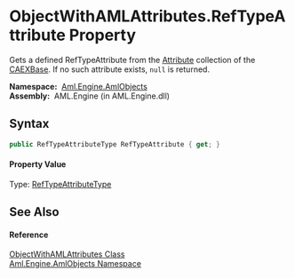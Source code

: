 ObjectWithAMLAttributes.RefTypeAttribute Property
=================================================
Gets a defined RefTypeAttribute from the [Attribute][1] collection of the [CAEXBase][2]. If no such attribute exists, `null` is returned.

  **Namespace:**  [Aml.Engine.AmlObjects][3]  
  **Assembly:**  AML.Engine (in AML.Engine.dll)

Syntax
------

```csharp
public RefTypeAttributeType RefTypeAttribute { get; }
```

#### Property Value
Type: [RefTypeAttributeType][4]

See Also
--------

#### Reference
[ObjectWithAMLAttributes Class][5]  
[Aml.Engine.AmlObjects Namespace][3]  

[1]: ../../Aml.Engine.CAEX/IObjectWithAttributes/Attribute.md
[2]: CAEXBase.md
[3]: ../README.md
[4]: ../RefTypeAttributeType/README.md
[5]: README.md
[6]: https://www.automationml.org
[7]: ../../icons/logoShade.png